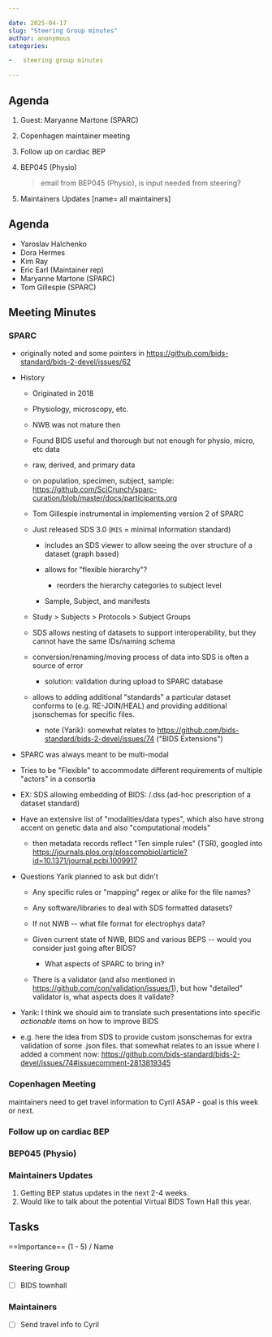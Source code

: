 ```yaml
---

date: 2025-04-17
slug: "Steering Group minutes"
author: anonymous
categories:

-   steering group minutes

---
```


## Agenda

1.  Guest: Maryanne Martone (SPARC)

1.  Copenhagen maintainer meeting

1.  Follow up on cardiac BEP

1.  BEP045 (Physio)
    > email from BEP045 (Physio), is input needed from steering?

1.  Maintainers Updates \[name= all maintainers]

<!-- more -->

## Agenda

-   Yaroslav Halchenko
-   Dora Hermes
-   Kim Ray
-   Eric Earl (Maintainer rep)
-   Maryanne Martone (SPARC)
-   Tom Gillespie (SPARC)

## Meeting Minutes

### SPARC

-   originally noted and some pointers in <https://github.com/bids-standard/bids-2-devel/issues/62>

-   History
    -   Originated in 2018

    -   Physiology, microscopy, etc.

    -   NWB was not mature then

    -   Found BIDS useful and thorough but not enough for physio, micro, etc data

    -   raw, derived, and primary data

    -   on population, specimen, subject, sample: <https://github.com/SciCrunch/sparc-curation/blob/master/docs/participants.org>

    -   Tom Gillespie instrumental in implementing version 2 of SPARC

    -   Just released SDS 3.0 (`MIS` = minimal information standard)

        -   includes an SDS viewer to allow seeing the over structure of a dataset (graph based)

        -   allows for "flexible hierarchy"?

            -   reorders the hierarchy categories to subject level

        -   Sample, Subject, and manifests

    -   Study > Subjects > Protocols > Subject Groups

    -   SDS allows nesting of datasets to support interoperability, but they cannot have the same IDs/naming schema

    -   conversion/renaming/moving process of data into SDS is often a source of error
        -   solution: validation during upload to SPARC database

    -   allows to adding additional "standards" a particular dataset conforms to (e.g. RE-JOIN/HEAL) and providing additional jsonschemas for specific files.
        -   note (Yarik): somewhat relates to <https://github.com/bids-standard/bids-2-devel/issues/74> ("BIDS Extensions")

-   SPARC was always meant to be multi-modal

-   Tries to be "Flexible" to accommodate different requirements of multiple "actors" in a consortia

-   EX: SDS allowing embedding of BIDS: /.dss (ad-hoc prescription of a dataset standard)

-   Have an extensive list of "modalities/data types", which also have strong accent on genetic data and also "computational models"

    -   then metadata records reflect "Ten simple rules" (TSR), googled into <https://journals.plos.org/ploscompbiol/article?id=10.1371/journal.pcbi.1009917>

-   Questions Yarik planned to ask but didn't

    -   Any specific rules or "mapping" regex or alike for the file names?

    -   Any software/libraries to deal with SDS formatted datasets?

    -   If not NWB -- what file format for electrophys data?

    -   Given current state of NWB, BIDS and various BEPS -- would you consider just going after BIDS?

        -   What aspects of SPARC to bring in?

    -   There is a validator (and also mentioned in <https://github.com/con/validation/issues/1>), but how "detailed" validator is, what aspects does it validate?

-   Yarik: I think we should aim to translate such presentations into specific *actionable* items on how to improve BIDS

-   e.g. here the idea from SDS to provide custom jsonschemas for extra validation of some .json files. that somewhat relates to an issue where I added a comment now: <https://github.com/bids-standard/bids-2-devel/issues/74#issuecomment-2813819345>

### Copenhagen Meeting

maintainers need to get travel information to Cyril ASAP - goal is this week or next.

### Follow up on cardiac BEP

### BEP045 (Physio)

### Maintainers Updates

1.  Getting BEP status updates in the next 2-4 weeks.
1.  Would like to talk about the potential Virtual BIDS Town Hall this year.

## Tasks

\==Importance== (1 - 5) / Name

### Steering Group

-   [ ] BIDS townhall

### Maintainers

-   [ ] Send travel info to Cyril
